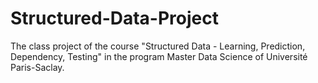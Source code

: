 # Structured-Data-Project
The class project of the course "Structured Data - Learning, Prediction, Dependency, Testing" in the program Master Data Science of Université Paris-Saclay.
